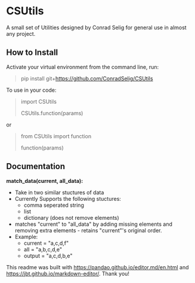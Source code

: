 # CSUtils
A small set of Utilities designed by Conrad Selig for general use in almost any project.


## How to Install

Activate your virtual environment from the command line, run:
> pip install git+https://github.com/ConradSelig/CSUtils

To use in your code:
> import CSUtils
> 
> CSUtils.function(params)

or
> from CSUtils import function
> 
> function(params)

## Documentation

**match_data(current, all_data):**

* Take in two similar stuctures of data
* Currently Supports the following stuctures:
	* comma seperated string
	* list
	* dictionary (does not remove elements)
* matches "current" to "all_data" by adding missing elements and removing extra elements - retains "current"'s original order.
* Example:
	* current = "a,c,d,f"
	* all = "a,b,c,d,e"
	* output = "a,c,d,b,e"

This readme was built with https://pandao.github.io/editor.md/en.html and https://jbt.github.io/markdown-editor/. Thank you!

